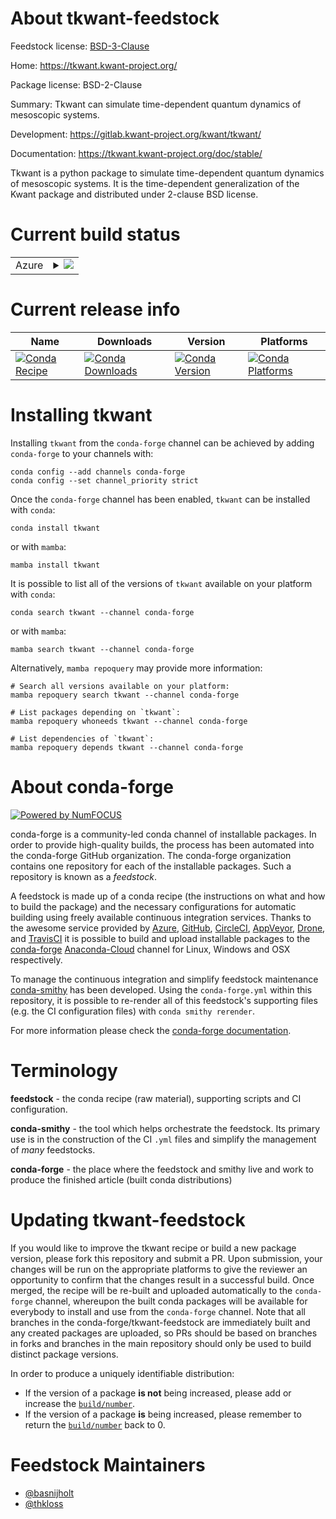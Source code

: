 About tkwant-feedstock
======================

Feedstock license: [BSD-3-Clause](https://github.com/conda-forge/tkwant-feedstock/blob/main/LICENSE.txt)

Home: https://tkwant.kwant-project.org/

Package license: BSD-2-Clause

Summary: Tkwant can simulate time-dependent quantum dynamics of mesoscopic systems.

Development: https://gitlab.kwant-project.org/kwant/tkwant/

Documentation: https://tkwant.kwant-project.org/doc/stable/

Tkwant is a python package to simulate time-dependent quantum dynamics of
mesoscopic systems. It is the time-dependent generalization of the
Kwant package and distributed under 2-clause BSD license.


Current build status
====================


<table>
    
  <tr>
    <td>Azure</td>
    <td>
      <details>
        <summary>
          <a href="https://dev.azure.com/conda-forge/feedstock-builds/_build/latest?definitionId=10612&branchName=main">
            <img src="https://dev.azure.com/conda-forge/feedstock-builds/_apis/build/status/tkwant-feedstock?branchName=main">
          </a>
        </summary>
        <table>
          <thead><tr><th>Variant</th><th>Status</th></tr></thead>
          <tbody><tr>
              <td>linux_64_numpy1.22python3.10.____cpython</td>
              <td>
                <a href="https://dev.azure.com/conda-forge/feedstock-builds/_build/latest?definitionId=10612&branchName=main">
                  <img src="https://dev.azure.com/conda-forge/feedstock-builds/_apis/build/status/tkwant-feedstock?branchName=main&jobName=linux&configuration=linux%20linux_64_numpy1.22python3.10.____cpython" alt="variant">
                </a>
              </td>
            </tr><tr>
              <td>linux_64_numpy1.22python3.8.____cpython</td>
              <td>
                <a href="https://dev.azure.com/conda-forge/feedstock-builds/_build/latest?definitionId=10612&branchName=main">
                  <img src="https://dev.azure.com/conda-forge/feedstock-builds/_apis/build/status/tkwant-feedstock?branchName=main&jobName=linux&configuration=linux%20linux_64_numpy1.22python3.8.____cpython" alt="variant">
                </a>
              </td>
            </tr><tr>
              <td>linux_64_numpy1.22python3.9.____cpython</td>
              <td>
                <a href="https://dev.azure.com/conda-forge/feedstock-builds/_build/latest?definitionId=10612&branchName=main">
                  <img src="https://dev.azure.com/conda-forge/feedstock-builds/_apis/build/status/tkwant-feedstock?branchName=main&jobName=linux&configuration=linux%20linux_64_numpy1.22python3.9.____cpython" alt="variant">
                </a>
              </td>
            </tr><tr>
              <td>linux_64_numpy1.23python3.11.____cpython</td>
              <td>
                <a href="https://dev.azure.com/conda-forge/feedstock-builds/_build/latest?definitionId=10612&branchName=main">
                  <img src="https://dev.azure.com/conda-forge/feedstock-builds/_apis/build/status/tkwant-feedstock?branchName=main&jobName=linux&configuration=linux%20linux_64_numpy1.23python3.11.____cpython" alt="variant">
                </a>
              </td>
            </tr><tr>
              <td>linux_64_numpy1.26python3.12.____cpython</td>
              <td>
                <a href="https://dev.azure.com/conda-forge/feedstock-builds/_build/latest?definitionId=10612&branchName=main">
                  <img src="https://dev.azure.com/conda-forge/feedstock-builds/_apis/build/status/tkwant-feedstock?branchName=main&jobName=linux&configuration=linux%20linux_64_numpy1.26python3.12.____cpython" alt="variant">
                </a>
              </td>
            </tr><tr>
              <td>osx_64_numpy1.22python3.8.____cpython</td>
              <td>
                <a href="https://dev.azure.com/conda-forge/feedstock-builds/_build/latest?definitionId=10612&branchName=main">
                  <img src="https://dev.azure.com/conda-forge/feedstock-builds/_apis/build/status/tkwant-feedstock?branchName=main&jobName=osx&configuration=osx%20osx_64_numpy1.22python3.8.____cpython" alt="variant">
                </a>
              </td>
            </tr><tr>
              <td>win_64_numpy1.22python3.10.____cpython</td>
              <td>
                <a href="https://dev.azure.com/conda-forge/feedstock-builds/_build/latest?definitionId=10612&branchName=main">
                  <img src="https://dev.azure.com/conda-forge/feedstock-builds/_apis/build/status/tkwant-feedstock?branchName=main&jobName=win&configuration=win%20win_64_numpy1.22python3.10.____cpython" alt="variant">
                </a>
              </td>
            </tr><tr>
              <td>win_64_numpy1.22python3.8.____cpython</td>
              <td>
                <a href="https://dev.azure.com/conda-forge/feedstock-builds/_build/latest?definitionId=10612&branchName=main">
                  <img src="https://dev.azure.com/conda-forge/feedstock-builds/_apis/build/status/tkwant-feedstock?branchName=main&jobName=win&configuration=win%20win_64_numpy1.22python3.8.____cpython" alt="variant">
                </a>
              </td>
            </tr><tr>
              <td>win_64_numpy1.22python3.9.____cpython</td>
              <td>
                <a href="https://dev.azure.com/conda-forge/feedstock-builds/_build/latest?definitionId=10612&branchName=main">
                  <img src="https://dev.azure.com/conda-forge/feedstock-builds/_apis/build/status/tkwant-feedstock?branchName=main&jobName=win&configuration=win%20win_64_numpy1.22python3.9.____cpython" alt="variant">
                </a>
              </td>
            </tr><tr>
              <td>win_64_numpy1.23python3.11.____cpython</td>
              <td>
                <a href="https://dev.azure.com/conda-forge/feedstock-builds/_build/latest?definitionId=10612&branchName=main">
                  <img src="https://dev.azure.com/conda-forge/feedstock-builds/_apis/build/status/tkwant-feedstock?branchName=main&jobName=win&configuration=win%20win_64_numpy1.23python3.11.____cpython" alt="variant">
                </a>
              </td>
            </tr><tr>
              <td>win_64_numpy1.26python3.12.____cpython</td>
              <td>
                <a href="https://dev.azure.com/conda-forge/feedstock-builds/_build/latest?definitionId=10612&branchName=main">
                  <img src="https://dev.azure.com/conda-forge/feedstock-builds/_apis/build/status/tkwant-feedstock?branchName=main&jobName=win&configuration=win%20win_64_numpy1.26python3.12.____cpython" alt="variant">
                </a>
              </td>
            </tr>
          </tbody>
        </table>
      </details>
    </td>
  </tr>
</table>

Current release info
====================

| Name | Downloads | Version | Platforms |
| --- | --- | --- | --- |
| [![Conda Recipe](https://img.shields.io/badge/recipe-tkwant-green.svg)](https://anaconda.org/conda-forge/tkwant) | [![Conda Downloads](https://img.shields.io/conda/dn/conda-forge/tkwant.svg)](https://anaconda.org/conda-forge/tkwant) | [![Conda Version](https://img.shields.io/conda/vn/conda-forge/tkwant.svg)](https://anaconda.org/conda-forge/tkwant) | [![Conda Platforms](https://img.shields.io/conda/pn/conda-forge/tkwant.svg)](https://anaconda.org/conda-forge/tkwant) |

Installing tkwant
=================

Installing `tkwant` from the `conda-forge` channel can be achieved by adding `conda-forge` to your channels with:

```
conda config --add channels conda-forge
conda config --set channel_priority strict
```

Once the `conda-forge` channel has been enabled, `tkwant` can be installed with `conda`:

```
conda install tkwant
```

or with `mamba`:

```
mamba install tkwant
```

It is possible to list all of the versions of `tkwant` available on your platform with `conda`:

```
conda search tkwant --channel conda-forge
```

or with `mamba`:

```
mamba search tkwant --channel conda-forge
```

Alternatively, `mamba repoquery` may provide more information:

```
# Search all versions available on your platform:
mamba repoquery search tkwant --channel conda-forge

# List packages depending on `tkwant`:
mamba repoquery whoneeds tkwant --channel conda-forge

# List dependencies of `tkwant`:
mamba repoquery depends tkwant --channel conda-forge
```


About conda-forge
=================

[![Powered by
NumFOCUS](https://img.shields.io/badge/powered%20by-NumFOCUS-orange.svg?style=flat&colorA=E1523D&colorB=007D8A)](https://numfocus.org)

conda-forge is a community-led conda channel of installable packages.
In order to provide high-quality builds, the process has been automated into the
conda-forge GitHub organization. The conda-forge organization contains one repository
for each of the installable packages. Such a repository is known as a *feedstock*.

A feedstock is made up of a conda recipe (the instructions on what and how to build
the package) and the necessary configurations for automatic building using freely
available continuous integration services. Thanks to the awesome service provided by
[Azure](https://azure.microsoft.com/en-us/services/devops/), [GitHub](https://github.com/),
[CircleCI](https://circleci.com/), [AppVeyor](https://www.appveyor.com/),
[Drone](https://cloud.drone.io/welcome), and [TravisCI](https://travis-ci.com/)
it is possible to build and upload installable packages to the
[conda-forge](https://anaconda.org/conda-forge) [Anaconda-Cloud](https://anaconda.org/)
channel for Linux, Windows and OSX respectively.

To manage the continuous integration and simplify feedstock maintenance
[conda-smithy](https://github.com/conda-forge/conda-smithy) has been developed.
Using the ``conda-forge.yml`` within this repository, it is possible to re-render all of
this feedstock's supporting files (e.g. the CI configuration files) with ``conda smithy rerender``.

For more information please check the [conda-forge documentation](https://conda-forge.org/docs/).

Terminology
===========

**feedstock** - the conda recipe (raw material), supporting scripts and CI configuration.

**conda-smithy** - the tool which helps orchestrate the feedstock.
                   Its primary use is in the construction of the CI ``.yml`` files
                   and simplify the management of *many* feedstocks.

**conda-forge** - the place where the feedstock and smithy live and work to
                  produce the finished article (built conda distributions)


Updating tkwant-feedstock
=========================

If you would like to improve the tkwant recipe or build a new
package version, please fork this repository and submit a PR. Upon submission,
your changes will be run on the appropriate platforms to give the reviewer an
opportunity to confirm that the changes result in a successful build. Once
merged, the recipe will be re-built and uploaded automatically to the
`conda-forge` channel, whereupon the built conda packages will be available for
everybody to install and use from the `conda-forge` channel.
Note that all branches in the conda-forge/tkwant-feedstock are
immediately built and any created packages are uploaded, so PRs should be based
on branches in forks and branches in the main repository should only be used to
build distinct package versions.

In order to produce a uniquely identifiable distribution:
 * If the version of a package **is not** being increased, please add or increase
   the [``build/number``](https://docs.conda.io/projects/conda-build/en/latest/resources/define-metadata.html#build-number-and-string).
 * If the version of a package **is** being increased, please remember to return
   the [``build/number``](https://docs.conda.io/projects/conda-build/en/latest/resources/define-metadata.html#build-number-and-string)
   back to 0.

Feedstock Maintainers
=====================

* [@basnijholt](https://github.com/basnijholt/)
* [@thkloss](https://github.com/thkloss/)

